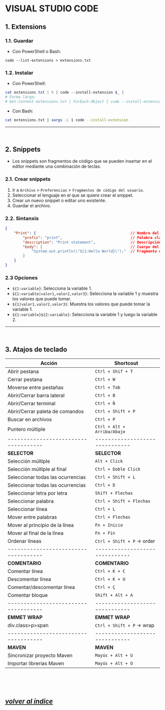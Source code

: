 # VISUAL STUDIO CODE

## 1. Extensions
### 1.1. Guardar
- Con PowerShell o Bash:
```
code --list-extensions > extensions.txt
```
### 1.2. Instalar
- Con PowerShell:
```powershell
cat extensions.txt | % { code --install-extension $_ }
# Forma larga:
# Get-Content extensions.txt | ForEach-Object { code --install-extension $_ }
```

- Con Bash:
```bash
cat extensions.txt | xargs -L 1 code --install-extension
```
---
<br>

## 2. Snippets
- Los snippets son fragmentos de código que se pueden insertar en el editor mediante una combinación de teclas.

### 2.1. Crear snippets
1. Ir a `Archivo` > `Preferencias` > `Fragmentos de código del usuario`.
2. Seleccionar el lenguaje en el que se quiere crear el snippet.
3. Crear un nuevo snippet o editar uno existente.
4. Guardar el archivo.

### 2.2. Sintanxis
```json
{
    "Print": {                                           // Nombre del snippet
        "prefix": "print",                               // Palabra clave que se debe escribir para que aparezca el snippet
        "description": "Print statement",                // Descripción
        "body": [                                        // Cuerpo del snippet
            "System.out.println(\"${1:Hello World}\");"  // Fragmento de código
        ]
    }
}
```

### 2.3 Opciones
- `${1:variable}`: Selecciona la variable 1.
- `${1:variable|valor1,valor2,valor3}`: Selecciona la variable 1 y muestra los valores que puede tomar.
- `${1|valor1,valor2,valor3}`: Muestra los valores que puede tomar la variable 1.
- `${1:variable}${2:variable}`: Selecciona la variable 1 y luego la variable 2.
---
<br>

## 3. Atajos de teclado
|  **Acción**                        | **Shortcout**                |
|------------------------------------|------------------------------|
|  Abrir pestana                     |  `Ctrl + Shif + T`           |
|  Cerrar pestana                    |  `Ctrl + W`                  |
|  Moverse entre pestañas            |  `Ctrl + Tab`                |
|  Abrir/Cerrar barra lateral        |  `Ctrl + B`                  |
|  Abrir/Cerrar terminal             |  `Ctrl + Ñ`                  |
|  Abrir/Cerrar paleta de comandos   |  `Ctrl + Shift + P`          |
|  Buscar en archivos                |  `Ctrl + P`                  |
|  Puntero múltiple                  |  `Ctrl + Alt + Arriba/Abajo` |
|------------------------------------|------------------------------|
|  **SELECTOR**                      |  **SELECTOR**                |
|  Selección múltiple                |  `Alt + Click`               |
|  Selección múltiple al final       |  `Ctrl + Doble Click`        |
|  Seleccionar todas las ocurrencias |  `Ctrl + Shift + L`          |
|  Seleccionar todas las ocurrencias |  `Ctrl + D`                  |
|  Seleccionar letra por letra       |  `Shift + Flechas`           |
|  Seleccionar palabra               |  `Ctrl + Shift + Flechas`    |
|  Seleccionar línea                 |  `Ctrl + L`                  |
|  Mover entre palabras              |  `Ctrl + Flechas`            |
|  Mover al principio de la línea    |  `Fn + Inicio`               |
|  Mover al final de la línea        |  `Fn + Fin`                  |
|  Ordenar líneas                    |  `Ctrl + Shift + P` -> order |
|------------------------------------|------------------------------|
|  **COMENTARIO**                    |  **COMENTARIO**              |
|  Comentar línea                    |  `Ctrl + K + C`              |
|  Descomentar línea                 |  `Ctrl + K + U`              |
|  Comentar/descomentar línea        |  `Ctrl + Ç`                  |
|  Comentar bloque                   |  `Shift + Alt + A`           |
|------------------------------------|------------------------------|
|  **EMMET WRAP**                    |  **EMMET WRAP**              |
|  div.class>p>span                  |  `Ctrl + Shift + P` -> wrap  |
|------------------------------------|------------------------------|
|  **MAVEN**                         |  **MAVEN**                   |
|  Sincronizar proyecto Maven        |  `Mayús + Alt + U`           |
|  Importar librerías Maven          |  `Mayús + Alt + O`           |

<br><br><br>

## *[volver al índice](../index.md)*